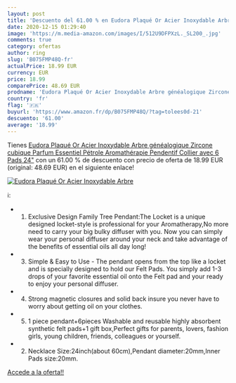 ```yaml
---
layout: post
title: 'Descuento del 61.00 % en Eudora Plaqué Or Acier Inoxydable Arbre '
date: 2020-12-15 01:29:40
image: 'https://m.media-amazon.com/images/I/512U9DFPXzL._SL200_.jpg'
comments: true
category: ofertas
author: ring
slug: 'B075FMP48Q-fr'
actualPrice: 18.99 EUR
currency: EUR
price: 18.99
comparePrice: 48.69 EUR
prodname: 'Eudora Plaqué Or Acier Inoxydable Arbre généalogique Zircone cubique Parfum Essentiel Pétrole Aromathérapie Pendentif Collier avec 6 Pads 24"'
country: 'fr'
flag: '🇫🇷'
buyurl: 'https://www.amazon.fr/dp/B075FMP48Q/?tag=tolees0d-21'
descuento: '61.00'
average: '18.99'
---
```


Tienes [Eudora Plaqué Or Acier Inoxydable Arbre généalogique Zircone cubique Parfum Essentiel Pétrole Aromathérapie Pendentif Collier avec 6 Pads 24"](https://www.amazon.fr/dp/B075FMP48Q/?tag=tolees0d-21) con un 61.00 % de descuento con precio de oferta de 18.99 EUR (original: 48.69 EUR) en el siguiente enlace!

[![Eudora Plaqué Or Acier Inoxydable Arbre ](https://m.media-amazon.com/images/I/512U9DFPXzL._SL200_.jpg)](https://www.amazon.fr/dp/B075FMP48Q/?tag=tolees0d-21)

ℹ️:

- 1. Exclusive Design Family Tree Pendant:The Locket is a unique designed locket-style is professional for your Aromatherapy,No more need to carry your big bulky diffuser with you. Now you can simply wear your personal diffuser around your neck and take advantage of the benefits of essential oils all day long!
- 3. Simple & Easy to Use - The pendant opens from the top like a locket and is specially designed to hold our Felt Pads. You simply add 1-3 drops of your favorite essential oil onto the Felt pad and your ready to enjoy your personal diffuser.
- 4. Strong magnetic closures and solid back insure you never have to worry about getting oil on your clothes.
- 5. 1 piece pendant+6pieces Washable and reusable highly absorbent synthetic felt pads+1 gift box,Perfect gifts for parents, lovers, fashion girls, young children, friends, colleagues or yourself.
- 2. Necklace Size:24inch(about 60cm),Pendant diameter:20mm,Inner Pads size:20mm.

[Accede a la oferta!!](https://www.amazon.fr/dp/B075FMP48Q/?tag=tolees0d-21)

